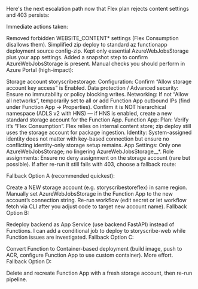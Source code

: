Here's the next escalation path now that Flex plan rejects content settings and 403 persists:

Immediate actions taken:

Removed forbidden WEBSITE_CONTENT* settings (Flex Consumption disallows them).
Simplified zip deploy to standard az functionapp deployment source config-zip.
Kept only essential AzureWebJobsStorage plus your app settings.
Added a snapshot step to confirm AzureWebJobsStorage is present.
Manual checks you should perform in Azure Portal (high-impact):

Storage account storyscribestorage:
Configuration: Confirm “Allow storage account key access” is Enabled.
Data protection / Advanced security: Ensure no immutability or policy blocking writes.
Networking: If not “Allow all networks”, temporarily set to all or add Function App outbound IPs (find under Function App → Properties).
Confirm it is NOT hierarchical namespace (ADLS v2 with HNS) — if HNS is enabled, create a new standard storage account for the Function App.
Function App:
Plan: Verify it’s “Flex Consumption”. Flex relies on internal content store; zip deploy still uses the storage account for package ingestion.
Identity: System-assigned identity does not matter with key-based connection but ensure no conflicting identity-only storage setup remains.
App Settings: Only one AzureWebJobsStorage; no lingering AzureWebJobsStorage__*.
Role assignments: Ensure no deny assignment on the storage account (rare but possible).
If after re-run it still fails with 403, choose a fallback route:

Fallback Option A (recommended quickest):

Create a NEW storage account (e.g. storyscribestoreflex) in same region.
Manually set AzureWebJobsStorage in the Function App to the new account’s connection string.
Re-run workflow (edit secret or let workflow fetch via CLI after you adjust code to target new account name).
Fallback Option B:

Redeploy backend as App Service (use backend FastAPI) instead of Functions. I can add a conditional job to deploy to storyscribe-web while Function issues are investigated.
Fallback Option C:

Convert Function to Container-based deployment (build image, push to ACR, configure Function App to use custom container). More effort.
Fallback Option D:

Delete and recreate Function App with a fresh storage account, then re-run pipeline.